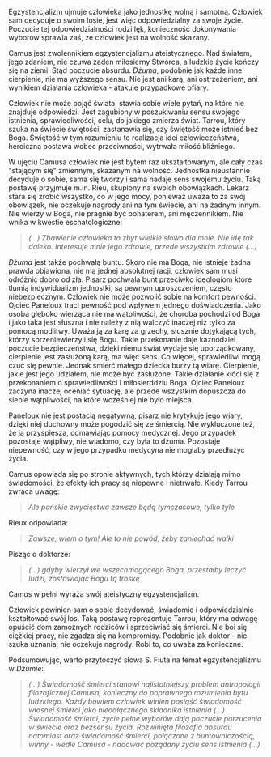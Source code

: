 Egzystencjalizm ujmuje człowieka jako jednostkę wolną i samotną. Człowiek sam decyduje o swoim losie, jest więc odpowiedzialny za swoje życie. Poczucie tej odpowiedzialności rodzi lęk, konieczność dokonywania wyborów sprawia zaś, że człowiek jest na wolność skazany.

Camus jest zwolennikiem egzystencjalizmu ateistycznego. Nad światem, jego zdaniem, nie czuwa żaden miłosierny Stwórca, a ludzkie życie kończy się na ziemi. Stąd poczucie absurdu. *Dżuma*, podobnie jak każde inne cierpienie, nie ma wyższego sensu. Nie jest ani karą, ani ostrzeżeniem, ani wynikiem działania człowieka - atakuje przypadkowe ofiary.

Człowiek nie może pojąć świata, stawia sobie wiele pytań, na które nie znajduje odpowiedzi. Jest zagubiony w poszukiwaniu sensu swojego istnienia, sprawiedliwości, celu, do jakiego zmierza świat. Tarrou, który szuka na świecie świętości, zastanawia się, czy świętość może istnieć bez Boga. Świętość w tym rozumieniu to realizacja idei człowieczeństwa, heroiczna postawa wobec przeciwności, wytrwała miłość bliźniego.

W ujęciu Camusa człowiek nie jest bytem raz ukształtowanym, ale cały czas "stającym się" zmiennym, skazanym na wolność. Jednostka nieustannie decyduje o sobie, sama się tworzy i sama nadaje sens swojemu życiu. Taką postawę przyjmuje m.in. Rieu, skupiony na swoich obowiązkach. Lekarz stara się zrobić wszystko, co w jego mocy, ponieważ uważa to za swój obowiązek, nie oczekuje nagrody ani na tym świecie, ani na żadnym innym. Nie wierzy w Boga, nie pragnie być bohaterem, ani męczennikiem. Nie wnika w kwestie eschatologiczne:
>*(...) Zbawienie człowieka to zbyt wielkie słowo dla mnie. Nie idę tak daleko. Interesuje mnie jego zdrowie, przede wszystkim zdrowie (...)*

*Dżuma* jest także pochwałą buntu. Skoro nie ma Boga, nie istnieje żadna prawda objawiona, nie ma jednej absolutnej racji, człowiek sam musi odróżnić dobro od zła. Pisarz pochwala bunt przeciwko ideologiom które tłumią indywidualizm jednostki, są pewnym uproszczeniem, często niebezpiecznym. Człowiek nie może pozwolić sobie na komfort pewności. Ojciec Paneloux traci pewność pod wpływem jednego doświadczenia. Jako osoba głęboko wierząca nie ma wątpliwości, że choroba pochodzi od Boga i jako taka jest słuszna i nie należy z nią walczyć inaczej niż tylko za pomocą modlitwy. Uważa ją za karę za grzechy, słusznie dotykającą tych, którzy sprzeniewierzyli się Bogu. Takie przekonanie daje kaznodziei poczucie bezpieczeństwa, dzięki niemu świat wydaje się uporządkowany, cierpienie jest zasłużoną karą, ma więc sens. Co więcej, sprawiedliwi mogą czuć się pewnie. Jednak śmierć małego dziecka burzy tą wiarę. Cierpienie, jakie jest jego udziałem, nie może być zasłużone. Takie działanie kłóci się z przekonaniem o sprawiedliwości i miłosierddziu Boga. Ojciec Paneloux zaczyna inaczej oceniać sytuację, ale przede wszystkim dopuszcza do siebie wątpliwości, na które wcześniej nie było miejsca.

Paneloux nie jest postacią negatywną, pisarz nie krytykuje jego wiary, dzięki niej duchowny może pogodzić się ze śmiercią. Nie wykluczone też, że ją przyspiesza, odmawiając pomocy medycznej. Jego przypadek pozostaje wątpliwy, nie wiadomo, czy była to dżuma. Pozostaje niepewność, czy w jego przypadku medycyna nie mogłaby przedłużyć życia.

Camus opowiada się po stronie aktywnych, tych którzy działają mimo świadomości, że efekty ich pracy są niepewne i nietrwałe. Kiedy Tarrou zwraca uwagę:
>*Ale pańskie zwycięstwa zawsze będą tymczasowe, tylko tyle*

Rieux odpowiada:
>*Zawsze, wiem o tym! Ale to nie powód, żeby zaniechać walki*

Pisząc o doktorze:
>*(...) gdyby wierzył we wszechmogącego Boga, przestałby leczyć ludzi, zostawiając Bogu tą troskę*

Camus w pełni wyraża swój ateistyczny egzystencjalizm.

Człowiek powinien sam o sobie decydować, świadomie i odpowiedzialnie kształtować swój los. Taką postawę reprezentuje Tarrou, który ma odwagę opuścić dom zamożnych rodziców i sprzeciwiać się śmierci. Nie boi się ciężkiej pracy, nie zgadza się na kompromisy. Podobnie jak doktor - nie szuka uznania, nie oczekuje nagrody. Robi to, co uważa za konieczne.

Podsumowując, warto przytoczyć słowa S. Fiuta na temat egzystencjalizmu w *Dżumie*:
>*(...) Świadomość śmierci stanowi najistotniejszy problem antropologii filozoficznej Camusa, konieczny do poprawnego rozumienia bytu ludzkiego. Każdy bowiem człowiek winien posiąść świadomość własnej śmierci jako nieodłącznego składnika istnienia (...) Świadomość śmierci, życie pełne wyborów dają poczucie porzucenia w świecie oraz bezsensu życia. Rozwinięta filozofia absurdu natomiast oraz świadomość śmierci, połączone z buntowniczością, winny - wedle Camusa - nadawać pożądany życiu sens istnienia (...)*

